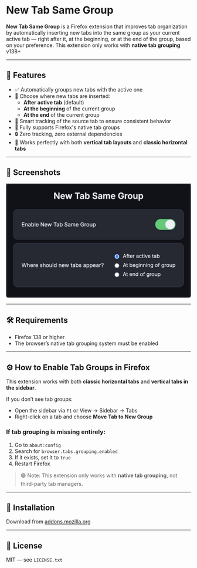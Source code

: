 # New Tab Same Group

**New Tab Same Group** is a Firefox extension that improves tab organization by automatically inserting new tabs into the same group as your current active tab — right after it, at the beginning, or at the end of the group, based on your preference.
This extension only works with **native tab grouping** v138+

---

## 🚀 Features

- ✅ Automatically groups new tabs with the active one
- 🎯 Choose where new tabs are inserted:
  - **After active tab** (default)
  - **At the beginning** of the current group
  - **At the end** of the current group
- 🧠 Smart tracking of the source tab to ensure consistent behavior
- 🖤 Fully supports Firefox's native tab groups
- 🔒 Zero tracking, zero external dependencies
- 🧩 Works perfectly with both **vertical tab layouts** and **classic horizontal tabs**

---

## 📸 Screenshots

![Options page screenshot](images/new-tab-same-group-capture-1.jpg)

---

## 🛠 Requirements

- Firefox 138 or higher
- The browser’s native tab grouping system must be enabled

---

## ⚙️ How to Enable Tab Groups in Firefox

This extension works with both **classic horizontal tabs** and **vertical tabs in the sidebar**.

If you don’t see tab groups:

- Open the sidebar via `F1` or View → Sidebar → Tabs  
- Right-click on a tab and choose **Move Tab to New Group**

### If tab grouping is missing entirely:

1. Go to `about:config`  
2. Search for `browser.tabs.grouping.enabled`  
3. If it exists, set it to `true`  
4. Restart Firefox

> 🟣 Note: This extension only works with **native tab grouping**, not third-party tab managers.

---

## 🧩 Installation

Download from [addons.mozilla.org](https://addons.mozilla.org/)

---

## 📝 License

MIT — see `LICENSE.txt`